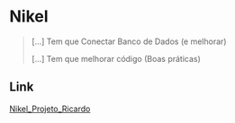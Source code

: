 # Nikel

> [...] Tem que Conectar Banco de Dados (e melhorar)
>
> [...] Tem que melhorar código (Boas práticas)

## Link
[Nikel_Projeto_Ricardo](https://suellenmiranda.github.io/Ricardo_Nikel/)
